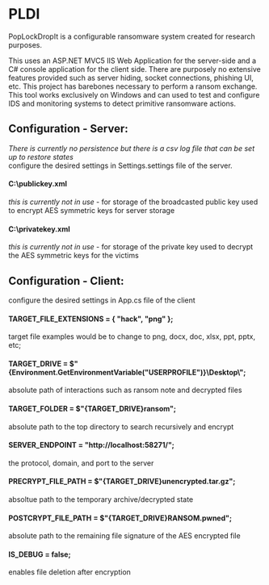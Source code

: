 # PLDI
PopLockDropIt is a configurable ransomware system created for research purposes. 
 
This uses an ASP.NET MVC5 IIS Web Application for the server-side and a C# console application for the client side. There are purposely no extensive features provided such as server hiding, socket connections, phishing UI, etc. This project has barebones necessary to perform a ransom exchange. This tool works exclusively on Windows and can used to test and configure IDS and monitoring systems to detect primitive ransomware actions. 
## Configuration - Server: 
*There is currently no persistence but there is a csv log file that can be set up to restore states*  
configure the desired settings in Settings.settings file of the server.

####   <Value Profile="(Default)">C:\\publickey.xml</Value>
*this is currently not in use* - for storage of the broadcasted public key used to encrypt AES symmetric keys for server storage

####    <Value Profile="(Default)">C:\\privatekey.xml</Value>
*this is currently not in use* - for storage of the private key used to decrypt the AES symmetric keys for the victims

## Configuration - Client: 
configure the desired settings in App.cs file of the client

#### TARGET_FILE_EXTENSIONS =  { "hack", "png" }; 
target file examples would be to change to png, docx, doc, xlsx, ppt, pptx, etc; 
 
#### TARGET_DRIVE = $"{Environment.GetEnvironmentVariable("USERPROFILE")}\\Desktop\\";      
absolute path of interactions such as ransom note and decrypted files 
 
#### TARGET_FOLDER = $"{TARGET_DRIVE}ransom";  
absolute path to the top directory to search recursively and encrypt 
 
#### SERVER_ENDPOINT = "http://localhost:58271/"; 
the protocol, domain, and port to the server 
 
#### PRECRYPT_FILE_PATH = $"{TARGET_DRIVE}unencrypted.tar.gz"; 
absoltue path to the temporary archive/decrypted state 
 
#### POSTCRYPT_FILE_PATH = $"{TARGET_DRIVE}RANSOM.pwned"; 
absolute path to the remaining file signature of the AES encrypted file 
  
#### IS_DEBUG = false;  
enables file deletion after encryption 
